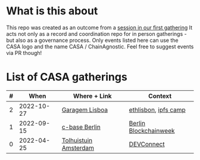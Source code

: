 # What is this about

This repo was created as an outcome from a [session in our first gathering](https://github.com/ChainAgnostic/AMS-CASA-gathering/issues/15)
It acts not only as a record and coordination repo for in person gatherings - but also as a governance process. Only events listed here can use the CASA logo and the name CASA / ChainAgnostic. Feel free to suggest events via PR though!

# List of CASA gatherings

| # | When       | Where + Link          | Context    |
| - | ---------- | --------------------- | ---------- |
| 2 | 2022-10-27 | [Garagem Lisboa](2022-10-27-LIS-ethlisbon) | [ethlisbon](https://www.ethlisbon.org/), [ipfs camp](https://2022.ipfs.camp/) |
| 1 | 2022-09-15 | [c-base Berlin](2022-09-15-BLN-blockchainweek.berlin) | [Berlin Blockchainweek](https://blockchainweek.berlin) |
| 0 | 2022-04-25 | [Tolhuistuin Amsterdam](2022-04-25-AMS-DEVConnect) | [DEVConnect](https://devconnect.org) |
